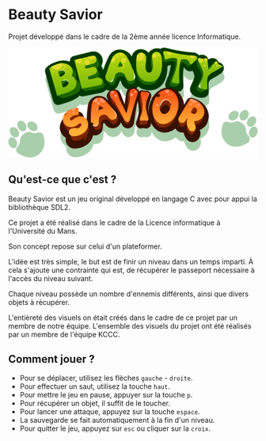 # Beauty Savior

Projet développé dans le cadre de la 2ème année licence Informatique.

![Image du Logo Beauty Savior](graphics_assets/logo.png)

## Qu'est-ce que c'est ? 
Beauty Savior est un jeu original développé en langage C avec pour appui la bibliothèque SDL2.

Ce projet a été réalisé dans le cadre de la Licence informatique à l'Université du Mans.

Son concept repose sur celui d'un plateformer.

L'idée est très simple, le but est de finir un niveau dans un temps imparti. 
À cela s'ajoute une contrainte qui est, de récupérer le passeport nécessaire à l'accès du niveau suivant.

Chaque niveau possède un nombre d'ennemis différents, ainsi que divers objets à récupérer.

L'entièreté des visuels on était créés dans le cadre de ce projet par un membre de notre équipe. L'ensemble des visuels du projet ont été réalisés par un membre de l'équipe KCCC.



## Comment jouer ?

- Pour se déplacer, utilisez les flèches `gauche` - `droite`.
- Pour effectuer un saut, utilisez la touche `haut`.
- Pour mettre le jeu en pause, appuyer sur la touche `p`.
- Pour récupérer un objet, il suffit de le toucher.
- Pour lancer une attaque, appuyez sur la touche `espace`.
- La sauvegarde se fait automatiquement à la fin d'un niveau.
- Pour quitter le jeu, appuyez sur `esc` ou cliquer sur la `croix`.
